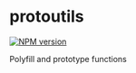 # protoutils
[![NPM version](https://img.shields.io/npm/v/protoutils.svg)](https://www.npmjs.org/package/protoutils)

Polyfill and prototype functions
